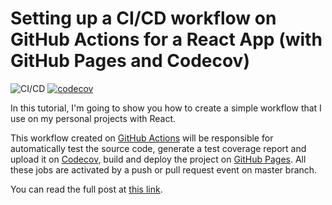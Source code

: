 # Setting up a CI/CD workflow on GitHub Actions for a React App (with GitHub Pages and Codecov)

![CI/CD](https://github.com/Affan-droid/Assignment_3/workflows/CI/CD/badge.svg)
[![codecov](https://codecov.io/gh/Affan-droid/Assignment_3/branch/master/graph/badge.svg?token=FP86EX8RO0)](https://codecov.io/gh/Affan-droid/Assignment_3)


In this tutorial, I'm going to show you how to create a simple workflow that I use on my personal projects with React.

This workflow created on [GitHub Actions](https://github.com/features/actions) will be responsible for automatically test the source code, generate a test coverage report and upload it on [Codecov](https://codecov.io), build and deploy the project on [GitHub Pages](https://pages.github.com). All these jobs are activated by a push or pull request event on master branch.

You can read the full post at [this link](https://dev.to/dyarleniber/setting-up-a-ci-cd-workflow-on-github-actions-for-a-react-app-with-github-pages-and-codecov-4hnp).
